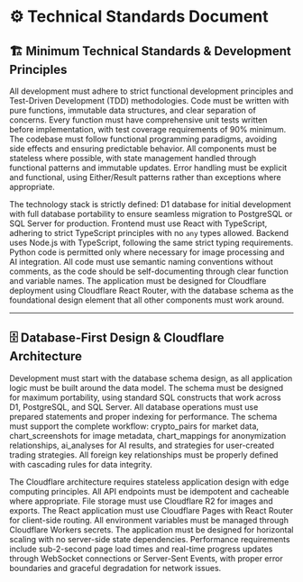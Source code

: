 # ⚙️ Technical Standards Document

## 🏗️ **Minimum Technical Standards & Development Principles**

All development must adhere to strict functional development principles and Test-Driven Development (TDD) methodologies. Code must be written with pure functions, immutable data structures, and clear separation of concerns. Every function must have comprehensive unit tests written before implementation, with test coverage requirements of 90% minimum. The codebase must follow functional programming paradigms, avoiding side effects and ensuring predictable behavior. All components must be stateless where possible, with state management handled through functional patterns and immutable updates. Error handling must be explicit and functional, using Either/Result patterns rather than exceptions where appropriate.

The technology stack is strictly defined: D1 database for initial development with full database portability to ensure seamless migration to PostgreSQL or SQL Server for production. Frontend must use React with TypeScript, adhering to strict TypeScript principles with no `any` types allowed. Backend uses Node.js with TypeScript, following the same strict typing requirements. Python code is permitted only where necessary for image processing and AI integration. All code must use semantic naming conventions without comments, as the code should be self-documenting through clear function and variable names. The application must be designed for Cloudflare deployment using Cloudflare React Router, with the database schema as the foundational design element that all other components must work around.

---

## 🗄️ **Database-First Design & Cloudflare Architecture**

Development must start with the database schema design, as all application logic must be built around the data model. The schema must be designed for maximum portability, using standard SQL constructs that work across D1, PostgreSQL, and SQL Server. All database operations must use prepared statements and proper indexing for performance. The schema must support the complete workflow: crypto_pairs for market data, chart_screenshots for image metadata, chart_mappings for anonymization relationships, ai_analyses for AI results, and strategies for user-created trading strategies. All foreign key relationships must be properly defined with cascading rules for data integrity.

The Cloudflare architecture requires stateless application design with edge computing principles. All API endpoints must be idempotent and cacheable where appropriate. File storage must use Cloudflare R2 for images and exports. The React application must use Cloudflare Pages with React Router for client-side routing. All environment variables must be managed through Cloudflare Workers secrets. The application must be designed for horizontal scaling with no server-side state dependencies. Performance requirements include sub-2-second page load times and real-time progress updates through WebSocket connections or Server-Sent Events, with proper error boundaries and graceful degradation for network issues.


